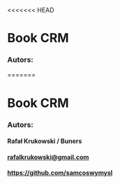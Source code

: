 <<<<<<< HEAD
# Book CRM

### Autors:
=======
# Book CRM

### Autors:

#### Rafał Krukowski / Buners
#### rafalkrukowski@gmail.com 
#### https://github.com/samcoswymysl

